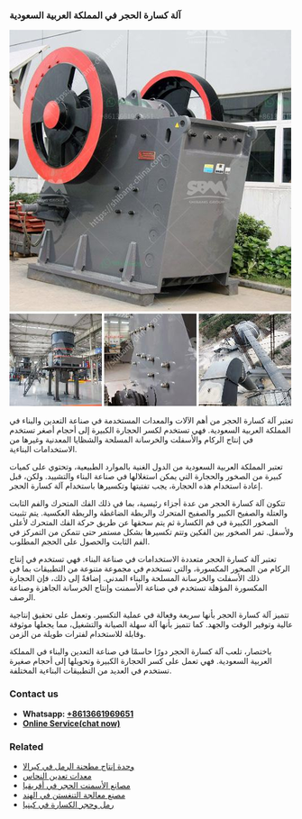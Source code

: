 <h3>آلة كسارة الحجر في المملكة العربية السعودية</h3><img src='1701746375.jpg' alt=''><p>تعتبر آلة كسارة الحجر من أهم الآلات والمعدات المستخدمة في صناعة التعدين والبناء في المملكة العربية السعودية. فهي تستخدم لكسر الحجارة الكبيرة إلى أحجام أصغر تستخدم في إنتاج الركام والأسفلت والخرسانة المسلحة والشظايا المعدنية وغيرها من الاستخدامات البناءية.</p><p>تعتبر المملكة العربية السعودية من الدول الغنية بالموارد الطبيعية، وتحتوي على كميات كبيرة من الصخور والحجارة التي يمكن استغلالها في صناعة البناء والتشييد. ولكن، قبل إعادة استخدام هذه الحجارة، يجب تفتيتها وتكسيرها باستخدام آلة كسارة الحجر.</p><p>تتكون آلة كسارة الحجر من عدة أجزاء رئيسية، بما في ذلك الفك المتحرك والفم الثابت والعتلة والصفيح الكبير والصفيح المتحرك والربطة الضاغطة والربطة العكسية. يتم تثبيت الصخور الكبيرة في فم الكسارة ثم يتم سحقها عن طريق حركة الفك المتحرك لأعلى ولأسفل. تمر الصخور بين الفكين وتتم تكسيرها بشكل مستمر حتى تتمكن من التمركز في الفم الثابت والحصول على الحجم المطلوب.</p><p>تعتبر آلة كسارة الحجر متعددة الاستخدامات في صناعة البناء. فهي تستخدم في إنتاج الركام من الصخور المكسورة، والتي تستخدم في مجموعة متنوعة من التطبيقات بما في ذلك الأسفلت والخرسانة المسلحة والبناء المدني. إضافةً إلى ذلك، فإن الحجارة المكسورة المؤهلة تستخدم في صناعة الأسمنت وإنتاج الخرسانة الجاهزة وصناعة الرصف.</p><p>تتميز آلة كسارة الحجر بأنها سريعة وفعالة في عملية التكسير. وتعمل على تحقيق إنتاجية عالية وتوفير الوقت والجهد. كما تتميز بأنها آلة سهلة الصيانة والتشغيل، مما يجعلها موثوقة وقابلة للاستخدام لفترات طويلة من الزمن.</p><p>باختصار، تلعب آلة كسارة الحجر دورًا حاسمًا في صناعة التعدين والبناء في المملكة العربية السعودية. فهي تعمل على كسر الحجارة الكبيرة وتحويلها إلى أحجام صغيرة تستخدم في العديد من التطبيقات البناءية المختلفة.</p><h3>Contact us</h3><ul><li><strong>Whatsapp:&nbsp;<a href="https://wa.me/8613661969651">+8613661969651</a></strong></li><li><a href="https://swt.shibang-china.com/?git&amp;zhl&amp;آلة كسارة الحجر في المملكة العربية السعودية"><strong>Online Service(chat now)</strong></a></li></ul><h3>Related</h3><ul><li><a href='وحدة إنتاج مطحنة الرمل في كيرالا.md'>وحدة إنتاج مطحنة الرمل في كيرالا</a></li><li><a href='معدات تعدين النحاس.md'>معدات تعدين النحاس</a></li><li><a href='مصانع الأسمنت الحجر في أفريقيا.md'>مصانع الأسمنت الحجر في أفريقيا</a></li><li><a href='مصنع معالجة التنغستن في الهند.md'>مصنع معالجة التنغستن في الهند</a></li><li><a href='رمل وحجر الكسارة في كينيا.md'>رمل وحجر الكسارة في كينيا</a></li></ul>